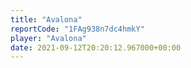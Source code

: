 ```yaml
---
title: "Avalona"
reportCode: "1FAg938n7dc4hmkY"
player: "Avalona"
date: 2021-09-12T20:20:12.967000+00:00
---
```


